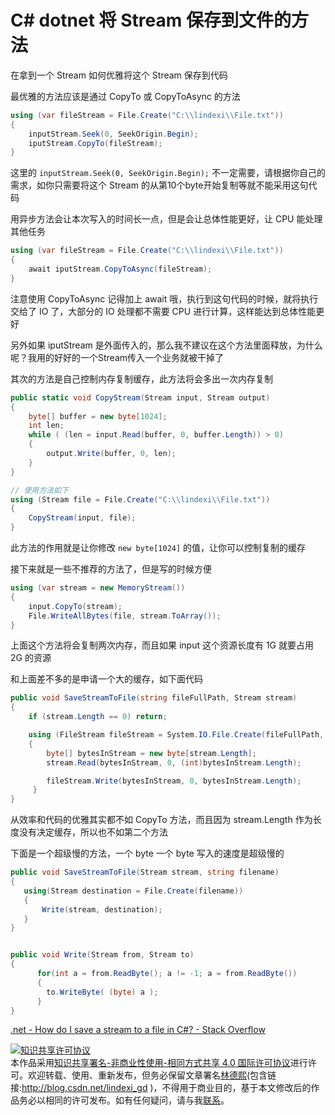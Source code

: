 
# C# dotnet 将 Stream 保存到文件的方法

在拿到一个 Stream 如何优雅将这个 Stream 保存到代码

<!--more-->


<!-- CreateTime:2020/3/14 9:22:48 -->



最优雅的方法应该是通过 CopyTo 或 CopyToAsync 的方法

```csharp
using (var fileStream = File.Create("C:\\lindexi\\File.txt"))
{
    inputStream.Seek(0, SeekOrigin.Begin);
    iputStream.CopyTo(fileStream);
}
```

这里的 `inputStream.Seek(0, SeekOrigin.Begin);` 不一定需要，请根据你自己的需求，如你只需要将这个 Stream 的从第10个byte开始复制等就不能采用这句代码

用异步方法会让本次写入的时间长一点，但是会让总体性能更好，让 CPU 能处理其他任务

```csharp
using (var fileStream = File.Create("C:\\lindexi\\File.txt"))
{
    await iputStream.CopyToAsync(fileStream);
}
```

注意使用 CopyToAsync 记得加上 await 哦，执行到这句代码的时候，就将执行交给了 IO 了，大部分的 IO 处理都不需要 CPU 进行计算，这样能达到总体性能更好

另外如果 iputStream 是外面传入的，那么我不建议在这个方法里面释放，为什么呢？我用的好好的一个Stream传入一个业务就被干掉了

其次的方法是自己控制内存复制缓存，此方法将会多出一次内存复制

```csharp
public static void CopyStream(Stream input, Stream output)
{
    byte[] buffer = new byte[1024];
    int len;
    while ( (len = input.Read(buffer, 0, buffer.Length)) > 0)
    {
        output.Write(buffer, 0, len);
    }    
}

// 使用方法如下
using (Stream file = File.Create("C:\\lindexi\\File.txt"))
{
    CopyStream(input, file);
}
```
 
此方法的作用就是让你修改 `new byte[1024]` 的值，让你可以控制复制的缓存

接下来就是一些不推荐的方法了，但是写的时候方便

```csharp
using (var stream = new MemoryStream())
{
    input.CopyTo(stream);
    File.WriteAllBytes(file, stream.ToArray());
}
```

上面这个方法将会复制两次内存，而且如果 input 这个资源长度有 1G 就要占用 2G 的资源

和上面差不多的是申请一个大的缓存，如下面代码

```csharp
public void SaveStreamToFile(string fileFullPath, Stream stream)
{
    if (stream.Length == 0) return;

    using (FileStream fileStream = System.IO.File.Create(fileFullPath, (int)stream.Length))
    {
        byte[] bytesInStream = new byte[stream.Length];
        stream.Read(bytesInStream, 0, (int)bytesInStream.Length);

        fileStream.Write(bytesInStream, 0, bytesInStream.Length);
     }
}
```

从效率和代码的优雅其实都不如 CopyTo 方法，而且因为 stream.Length 作为长度没有决定缓存，所以也不如第二个方法

下面是一个超级慢的方法，一个 byte 一个 byte 写入的速度是超级慢的

```csharp
public void SaveStreamToFile(Stream stream, string filename)
{  
   using(Stream destination = File.Create(filename))
   {
       Write(stream, destination);
   }
}


public void Write(Stream from, Stream to)
{
      for(int a = from.ReadByte(); a != -1; a = from.ReadByte())
      {
      	to.WriteByte( (byte) a );
      }
}
```

[.net - How do I save a stream to a file in C#? - Stack Overflow](https://stackoverflow.com/questions/411592/how-do-i-save-a-stream-to-a-file-in-c )





<a rel="license" href="http://creativecommons.org/licenses/by-nc-sa/4.0/"><img alt="知识共享许可协议" style="border-width:0" src="https://licensebuttons.net/l/by-nc-sa/4.0/88x31.png" /></a><br />本作品采用<a rel="license" href="http://creativecommons.org/licenses/by-nc-sa/4.0/">知识共享署名-非商业性使用-相同方式共享 4.0 国际许可协议</a>进行许可。欢迎转载、使用、重新发布，但务必保留文章署名[林德熙](http://blog.csdn.net/lindexi_gd)(包含链接:http://blog.csdn.net/lindexi_gd )，不得用于商业目的，基于本文修改后的作品务必以相同的许可发布。如有任何疑问，请与我[联系](mailto:lindexi_gd@163.com)。